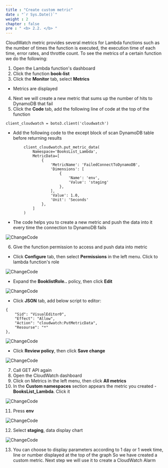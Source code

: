 ```yaml
---
title : "Create custom metric"
date : "`r Sys.Date()`"
weight : 2
chapter : false
pre : " <b> 2.2. </b> "
---
```

CloudWatch metric provides several metrics for Lambda functions such as the number of times the function is executed, the execution time of each time, error rates, and throttle count. To see the metrics of a certain function we do the following:
1. Open the Lambda function's dashboard
2. Click the function **book-list**
3. Click the **Monitor** tab, select **Metrics**
- Metrics are displayed
4. Next we will create a new metric that sums up the number of hits to DynamoDB that fail
5. Click the **Code** tab, add the following line of code at the top of the function
```
client_cloudwatch = boto3.client('cloudwatch')
```
- Add the following code to the except block of scan DynamoDB table before returning results


```
        client_cloudwatch.put_metric_data(
            Namespace='BooksList_Lambda',
            MetricData=[
                {
                    'MetricName': 'FailedConnectToDynamoDB',
                    'Dimensions': [
                        {
                            'Name': 'env',
                            'Value': 'staging'
                        },
                    ],
                    'Value': 1.0,
                    'Unit': 'Seconds'
                },
            ]
        )
```  
- The code helps you to create a new metric and push the data into it every time the connection to DynamoDB fails

![ChangeCode](/images/2-cloudwatch-monitor/2-1-custom-metric-1.png?featherlight=false&width=90pc)

6. Give the function permission to access and push data into metric
- Click **Configure** tab, then select **Permissions** in the left menu. Click to lambda function's role

![ChangeCode](/images/2-cloudwatch-monitor/2-1-custom-metric-2.png?featherlight=false&width=90pc)

- Expand the **BooklistRole..** policy, then click **Edit**

![ChangeCode](/images/2-cloudwatch-monitor/2-1-custom-metric-3.png?featherlight=false&width=90pc)

- Click **JSON** tab, add below script to editor:

```
{
    "Sid": "VisualEditor0",
    "Effect": "Allow",
    "Action": "cloudwatch:PutMetricData",
    "Resourse": "*"
},
```

![ChangeCode](/images/2-cloudwatch-monitor/2-1-custom-metric-4.png?featherlight=false&width=90pc)

- Click **Review policy**, then click **Save change**

![ChangeCode](/images/2-cloudwatch-monitor/2-1-custom-metric-5.png?featherlight=false&width=90pc)

7. Call GET API again
8. Open the CloudWatch dashboard
9. Click on Metrics in the left menu, then click **All metrics**
10. In the **Custom namespaces** section appears the metric you created - **BooksList_Lambda**. Click it

![ChangeCode](/images/2-cloudwatch-monitor/2-1-custom-metric-6.png?featherlight=false&width=90pc)

11. Press **env**

![ChangeCode](/images/2-cloudwatch-monitor/2-1-custom-metric-7.png?featherlight=false&width=90pc)

12. Select **staging**, data display chart

![ChangeCode](/images/2-cloudwatch-monitor/2-1-custom-metric-8.png?featherlight=false&width=90pc)

13. You can choose to display parameters according to 1 day or 1 week time, line or number displayed at the top of the graph
So we have created a custom metric. Next step we will use it to create a CloudWatch Alarm